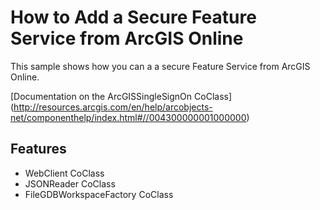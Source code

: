 # How to Add a Secure Feature Service from ArcGIS Online

This sample shows how you can a a secure Feature Service from ArcGIS Online.

[Documentation on the ArcGISSingleSignOn CoClass]
(http://resources.arcgis.com/en/help/arcobjects-net/componenthelp/index.html#//004300000001000000)

## Features
* WebClient CoClass
* JSONReader CoClass
* FileGDBWorkspaceFactory CoClass
